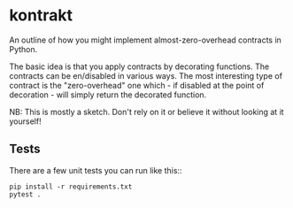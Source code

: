 # kontrakt

An outline of how you might implement almost-zero-overhead
contracts in Python. 

The basic idea is that you apply contracts by decorating functions. The contracts can be en/disabled in various ways.
The most interesting type of contract is the "zero-overhead" one which - if disabled at the point of decoration - will
simply return the decorated function.

NB: This is mostly a sketch. Don't rely on it or believe it without looking at it yourself!

## Tests

There are a few unit tests you can run like this::

    pip install -r requirements.txt
    pytest .